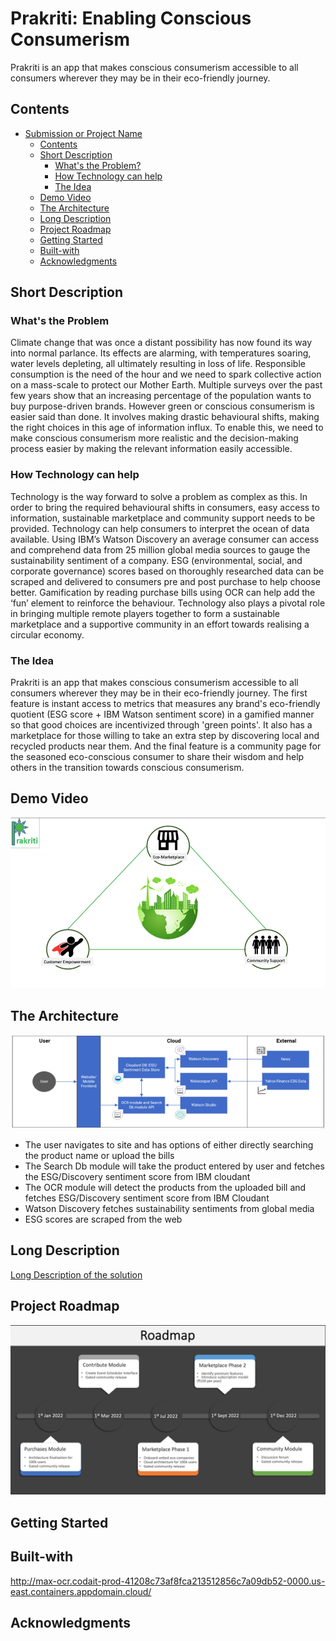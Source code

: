 # Prakriti: Enabling Conscious Consumerism
Prakriti is an app that makes conscious consumerism accessible to all consumers wherever they may be in their eco-friendly journey. 

## Contents
* [Submission or Project Name](#Prakriti)
    * [Contents](#Contents)
    * [Short Description](#Short-description)
         * [What's the Problem?](#what's-the-problem)
         * [How Technology can help](#how-technology-can-help)
         * [The Idea](#the-idea)
    * [Demo Video](#Demo-video)
    * [The Architecture](#the-architecture)
    * [Long Description](#Long-description)
    * [Project Roadmap](#Project-Roadmap)
    * [Getting Started](#Getting-started)
    * [Built-with](#Built-with)
    * [Acknowledgments](#Acknowledgments)


## Short Description
### What's the Problem
Climate change that was once a distant possibility has now found its way into normal parlance. Its effects are alarming, with temperatures soaring, water levels depleting, all ultimately resulting in loss of life. Responsible consumption is the need of the hour and we need to spark collective action on a mass-scale to protect our Mother Earth. Multiple surveys over the past few years show that an increasing percentage of the population wants to buy purpose-driven brands. However green or conscious consumerism is easier said than done. It involves making drastic behavioural shifts, making the right choices in this age of information influx. To enable this, we need to make conscious consumerism more realistic and the decision-making process easier by making the relevant information easily accessible.

### How Technology can help
Technology is the way forward to solve a problem as complex as this. In order to bring the required behavioural shifts in consumers, easy access to information, sustainable marketplace and community support needs to be provided. Technology can help consumers to interpret the ocean of data available. Using IBM’s Watson Discovery an average consumer can access and comprehend data from 25 million global media sources to gauge the sustainability sentiment of a company. ESG (environmental, social, and corporate governance) scores based on thoroughly researched data can be scraped and delivered to consumers pre and post purchase to help choose better. Gamification by reading purchase bills using OCR can help add the ‘fun’ element to reinforce the behaviour. Technology also plays a pivotal role  in bringing multiple remote players together to form a sustainable marketplace and a supportive community in an effort towards realising a circular economy.

### The Idea
Prakriti is an app that makes conscious consumerism accessible to all consumers wherever they may be in their eco-friendly journey. The first feature is instant access to metrics that measures any brand's eco-friendly quotient (ESG score + IBM Watson sentiment score) in a gamified manner so that good choices are incentivized through 'green points'. It also has a marketplace for those willing to take an extra step by discovering local and recycled products near them. And the final feature is a community page for the seasoned eco-conscious consumer to share their wisdom and help others in the transition towards conscious consumerism.

## Demo Video
[![Demo](Thumbnail.png)](https://www.youtube.com/watch?v=dKLI8htWzHo)

## The Architecture
![Architecture](https://github.com/shalu143/Call_for_Code/blob/main/The%20Architecture.png)
* The user navigates to site and has options of either directly searching the product name or upload the bills
* The Search Db module will take the product entered by user and fetches the ESG/Discovery sentiment score from IBM cloudant
* The OCR module will detect the products from the uploaded bill and fetches ESG/Discovery sentiment score from IBM Cloudant
* Watson Discovery fetches sustainability sentiments from global media
* ESG scores are scraped from the web


## Long Description
[Long Description of the solution](https://github.com/shalu143/Call_for_Code/blob/main/Documents/Long_Description.md)

## Project Roadmap
[![RoadMap](Roadmap.png)](https://github.com/shalu143/Call_for_Code/blob/main/Documents/Prakriti_Roadmap.pdf)

## Getting Started

## Built-with
http://max-ocr.codait-prod-41208c73af8fca213512856c7a09db52-0000.us-east.containers.appdomain.cloud/

## Acknowledgments
